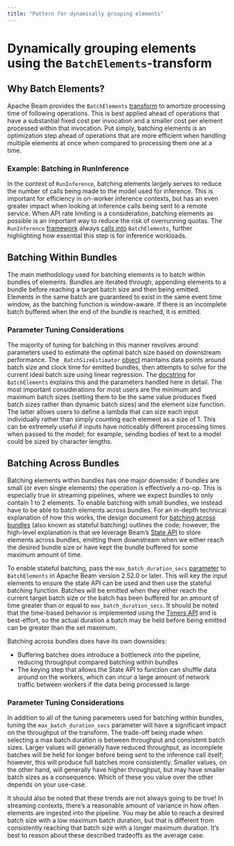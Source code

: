 ```yaml
---
title: "Pattern for dynamically grouping elements"
---
```


<!--
Licensed under the Apache License, Version 2.0 (the "License");
you may not use this file except in compliance with the License.
You may obtain a copy of the License at

http://www.apache.org/licenses/LICENSE-2.0

Unless required by applicable law or agreed to in writing, software
distributed under the License is distributed on an "AS IS" BASIS,
WITHOUT WARRANTIES OR CONDITIONS OF ANY KIND, either express or implied.
See the License for the specific language governing permissions and
limitations under the License.
-->

# Dynamically grouping elements using the `BatchElements`-transform

## Why Batch Elements?
Apache Beam provides the `BatchElements` [transform](https://beam.apache.org/releases/pydoc/current/apache_beam.transforms.util.html?highlight=batchelements#apache_beam.transforms.util.BatchElements) to amortize processing time of following operations. This is best applied ahead of operations that have a substantial fixed cost per invocation and a smaller cost per element processed within that invocation. Put simply, batching elements is an optimization step ahead of operations that are more efficient when handling multiple elements at once when compared to processing them one at a time. 

### Example: Batching in RunInference
In the context of `RunInference`, batching elements largely serves to reduce the number of calls being made to the model used for inference. This is important for efficiency in on-worker inference contexts, but has an even greater impact when looking at inference calls being sent to a remote service. When API rate limiting is a consideration, batching elements as possible is an important way to reduce the risk of overrunning quotas. The `RunInference` [framework](https://github.com/apache/beam/blob/f3df03d8fa9eea9769260783a8daffb2de2d33f6/sdks/python/apache_beam/ml/inference/base.py#L987) always [calls into](https://github.com/apache/beam/blob/f3df03d8fa9eea9769260783a8daffb2de2d33f6/sdks/python/apache_beam/ml/inference/base.py#L1118) `BatchElements`, further highlighting how essential this step is for inference workloads. 

## Batching Within Bundles
The main methodology used for batching elements is to batch within bundles of elements. Bundles are iterated through, appending elements to a bundle before reaching a target batch size and then being emitted. Elements in the same batch are guaranteed to exist in the same event time window, as the batching function is window-aware. If there is an incomplete batch buffered when the end of the bundle is reached, it is emitted. 

### Parameter Tuning Considerations
The majority of tuning for batching in this manner revolves around parameters used to estimate the optimal batch size based on downstream performance. The `_BatchSizeEstimator` [object](https://github.com/apache/beam/blob/3063b55757509dad1c14751c9f2aa5905826d9a0/sdks/python/apache_beam/transforms/util.py#L309) maintains data points around batch size and clock time for emitted bundles, then attempts to solve for the current ideal batch size using linear regression. The [docstring](https://github.com/apache/beam/blob/3063b55757509dad1c14751c9f2aa5905826d9a0/sdks/python/apache_beam/transforms/util.py#L785) for `BatchElements` explains this and the parameters handled here in detail. The most important considerations for most users are the minimum and maximum batch sizes (setting them to be the same value produces fixed batch sizes rather than dynamic batch sizes) and the element size function. The latter allows users to define a lambda that can size each input individually rather than simply counting each element as a size of 1. This can be extremely useful if inputs have noticeably different processing times when passed to the model; for example, sending bodies of text to a model could be sized by character lengths.

## Batching Across Bundles
Batching elements within bundles has one major downside: if bundles are small (or even single elements) the operation is effectively a no-op. This is especially true in streaming pipelines, where we expect bundles to only contain 1 to 2 elements. To enable batching with small bundles, we instead have to be able to batch elements across bundles. For an in-depth technical explanation of how this works, the design document for [batching across bundles](https://docs.google.com/document/d/1Rin_5Vm3qT1Mkb5PcHgTDrjXc3j0Admzi3fEGEHB2-4/edit?usp=sharing) (also known as stateful batching) outlines the code; however, the high-level explanation is that we leverage Beam’s [State API](documentation/programming-guide/#types-of-state) to store elements across bundles, emitting them downstream when we either reach the desired bundle size or have kept the bundle buffered for some maximum amount of time. 

To enable stateful batching, pass the `max_batch_duration_secs` [parameter](https://beam.apache.org/releases/pydoc/current/apache_beam.transforms.util.html?highlight=batchelements#apache_beam.transforms.util.BatchElements) to `BatchElements` in Apache Beam version 2.52.0 or later. This will key the input elements to ensure the state API can be used and then use the stateful batching function. Batches will be emitted when they either reach the current target batch size or the batch has been buffered for an amount of time greater than or equal to `max_batch_duration_secs`. It should be noted that the time-based behavior is implemented using the [Timers API](/documentation/programming-guide/#timers) and is best-effort, so the actual duration a batch may be held before being emitted can be greater than the set maximum. 

Batching across bundles does have its own downsides:
* Buffering batches does introduce a bottleneck into the pipeline, reducing throughput compared batching within bundles
* The keying step that allows the State API to function can shuffle data around on the workers, which can incur a large amount of network traffic between workers if the data being processed is large

### Parameter Tuning Considerations
In addition to all of the tuning parameters used for batching within bundles, tuning the `max_batch_duration_secs` parameter will have a significant impact on the throughput of the transform. The trade-off being made when selecting a max batch duration is between throughput and consistent batch sizes. Larger values will generally have reduced throughput, as incomplete batches will be held for longer before being sent to the inference call itself; however, this will produce full batches more consistently. Smaller values, on the other hand, will generally have higher throughput, but may have smaller batch sizes as a consequence. Which of these you value over the other depends on your use-case. 

It should also be noted that these trends are not always going to be true! In streaming contexts, there’s a reasonable amount of variance in how often elements are ingested into the pipeline. You may be able to reach a desired batch size with a low maximum batch duration, but that is different from consistently reaching that batch size with a longer maximum duration. It’s best to reason about these described tradeoffs as the average case.